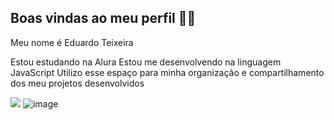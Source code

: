 ## Boas vindas ao meu perfil 💙💙
Meu nome é Eduardo Teixeira

Estou estudando na Alura
Estou me desenvolvendo na linguagem JavaScript
Utilizo esse espaço para minha organização e compartilhamento dos meu projetos desenvolvidos

<!--
**estudantealurastartt/estudantealurastartt** is a ✨ _special_ ✨ repository because its `README.md` (this file) appears on your GitHub profile.

Here are some ideas to get you started:

- 🔭 I’m currently working on ...
- 🌱 I’m currently learning ...
- 👯 I’m looking to collaborate on ...
- 🤔 I’m looking for help with ...
- 💬 Ask me about ...
- 📫 How to reach me: ...
- 😄 Pronouns: ...
- ⚡ Fun fact: ...
-->
![](link) ![image](https://github.com/user-attachments/assets/e7d52dcf-f7fc-4e0c-86ec-c7c98e0ac42b)
